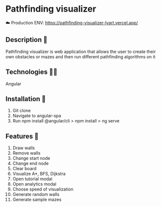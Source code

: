 # Pathfinding visualizer

☁️ Production ENV: https://pathfinding-visualizer-lyart.vercel.app/

## Description 📜

Pathfinding visualizer is web application that allows the user to create their own obstacles or mazes and then run different pathfinding algorithms on it

## Technologies 👨‍💻

Angular

## Installation 🏧

1. Git clone <project>
2. Navigate to angular-spa
3. Run npm install @angular/cli > npm install > ng serve

## Features 🎫

1. Draw walls
2. Remove walls
3. Change start node
4. Change end node
5. Clear board
6. Visualize A*, BFS, Dijkstra
7. Open tutorial modal
8. Open analytics modal
9. Choose speed of visualization
10. Generate random walls
11. Generate sample mazes

